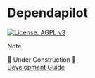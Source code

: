 # Dependapilot

[![License: AGPL v3](https://img.shields.io/badge/License-AGPL_v3-blue.svg)](./LICENSE)

> [!NOTE]  
> 🚧 Under Construction 🚧  
> [Development Guide](./docs/development-guide.md)  

